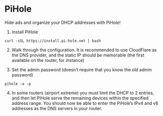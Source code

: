 
# PiHole

Hide ads and organize your DHCP addresses with PiHole! 

1. Install PiHole

```
curl -sSL https://install.pi-hole.net | bash
```

2. Walk through the configuration. It is recommended to use CloudFlare as the DNS provider, and the static IP should be memorable (the first available on the router, for instance)

3. Set the admin password (doesn’t require that you know the old admin password)

```
pihole -a -p
```

4. In some routers (airport extreme) you must limit the DHCP to 2 entries, and then let PiHole serve the remaining devices within the specified address range. You should now be able to enter the PiHole’s IPv4 and v6 addresses as the DNS servers in your router.